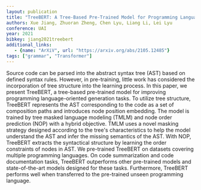 ```yaml
---
layout: publication
title: "TreeBERT: A Tree-Based Pre-Trained Model for Programming Language"
authors: Xue Jiang, Zhuoran Zheng, Chen Lyu, Liang Li, Lei Lyu
conference: UAI
year: 2021
bibkey: jiang2021treebert
additional_links:
   - {name: "ArXiV", url: "https://arxiv.org/abs/2105.12485"}
tags: ["grammar", "Transformer"]
---
```

Source code can be parsed into the abstract syntax tree (AST) based on defined syntax rules. However, in pre-training, little work has considered the incorporation of tree structure into the learning process. In this paper, we present TreeBERT, a tree-based pre-trained model for improving programming language-oriented generation tasks. To utilize tree structure, TreeBERT represents the AST corresponding to the code as a set of composition paths and introduces node position embedding. The model is trained by tree masked language modeling (TMLM) and node order prediction (NOP) with a hybrid objective. TMLM uses a novel masking strategy designed according to the tree's characteristics to help the model understand the AST and infer the missing semantics of the AST. With NOP, TreeBERT extracts the syntactical structure by learning the order constraints of nodes in AST. We pre-trained TreeBERT on datasets covering multiple programming languages. On code summarization and code documentation tasks, TreeBERT outperforms other pre-trained models and state-of-the-art models designed for these tasks. Furthermore, TreeBERT performs well when transferred to the pre-trained unseen programming language. 
